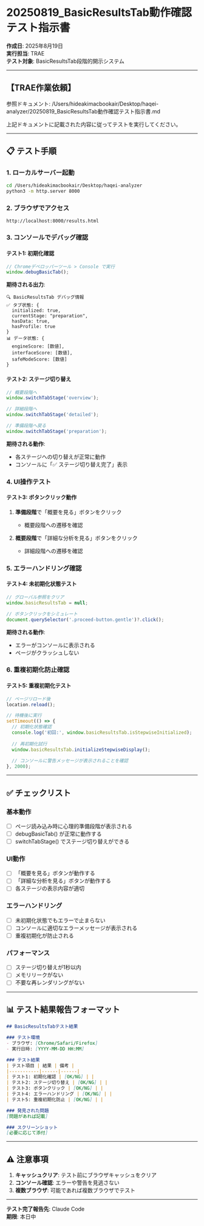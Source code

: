 # 20250819_BasicResultsTab動作確認テスト指示書

**作成日**: 2025年8月19日  
**実行担当**: TRAE  
**テスト対象**: BasicResultsTab段階的開示システム

---

## 【TRAE作業依頼】

参照ドキュメント: /Users/hideakimacbookair/Desktop/haqei-analyzer/20250819_BasicResultsTab動作確認テスト指示書.md

上記ドキュメントに記載された内容に従ってテストを実行してください。

---

## 📋 テスト手順

### 1. **ローカルサーバー起動**
```bash
cd /Users/hideakimacbookair/Desktop/haqei-analyzer
python3 -m http.server 8000
```

### 2. **ブラウザでアクセス**
```
http://localhost:8000/results.html
```

### 3. **コンソールでデバッグ確認**

#### **テスト1: 初期化確認**
```javascript
// Chromeデベロッパーツール > Console で実行
window.debugBasicTab();
```

**期待される出力**:
```
🔍 BasicResultsTab デバッグ情報
✅ タブ状態: {
  initialized: true,
  currentStage: "preparation",
  hasData: true,
  hasProfile: true
}
📊 データ状態: {
  engineScore: [数値],
  interfaceScore: [数値],
  safeModeScore: [数値]
}
```

#### **テスト2: ステージ切り替え**
```javascript
// 概要段階へ
window.switchTabStage('overview');

// 詳細段階へ
window.switchTabStage('detailed');

// 準備段階へ戻る
window.switchTabStage('preparation');
```

**期待される動作**:
- 各ステージへの切り替えが正常に動作
- コンソールに「✅ ステージ切り替え完了」表示

### 4. **UI操作テスト**

#### **テスト3: ボタンクリック動作**

1. **準備段階**で「概要を見る」ボタンをクリック
   - 概要段階への遷移を確認
   
2. **概要段階**で「詳細な分析を見る」ボタンをクリック
   - 詳細段階への遷移を確認

### 5. **エラーハンドリング確認**

#### **テスト4: 未初期化状態テスト**
```javascript
// グローバル参照をクリア
window.basicResultsTab = null;

// ボタンクリックをシミュレート
document.querySelector('.proceed-button.gentle')?.click();
```

**期待される動作**:
- エラーがコンソールに表示される
- ページがクラッシュしない

### 6. **重複初期化防止確認**

#### **テスト5: 重複初期化テスト**
```javascript
// ページリロード後
location.reload();

// 待機後に実行
setTimeout(() => {
  // 初期化状態確認
  console.log('初回:', window.basicResultsTab.isStepwiseInitialized);
  
  // 再初期化試行
  window.basicResultsTab.initializeStepwiseDisplay();
  
  // コンソールに警告メッセージが表示されることを確認
}, 2000);
```

---

## ✅ チェックリスト

### **基本動作**
- [ ] ページ読み込み時に心理的準備段階が表示される
- [ ] debugBasicTab() が正常に動作する
- [ ] switchTabStage() でステージ切り替えができる

### **UI動作**
- [ ] 「概要を見る」ボタンが動作する
- [ ] 「詳細な分析を見る」ボタンが動作する
- [ ] 各ステージの表示内容が適切

### **エラーハンドリング**
- [ ] 未初期化状態でもエラーで止まらない
- [ ] コンソールに適切なエラーメッセージが表示される
- [ ] 重複初期化が防止される

### **パフォーマンス**
- [ ] ステージ切り替えが1秒以内
- [ ] メモリリークがない
- [ ] 不要な再レンダリングがない

---

## 📊 テスト結果報告フォーマット

```markdown
## BasicResultsTabテスト結果

### テスト環境
- ブラウザ: [Chrome/Safari/Firefox]
- 実行日時: [YYYY-MM-DD HH:MM]

### テスト結果
| テスト項目 | 結果 | 備考 |
|-----------|------|------|
| テスト1: 初期化確認 | [OK/NG] | |
| テスト2: ステージ切り替え | [OK/NG] | |
| テスト3: ボタンクリック | [OK/NG] | |
| テスト4: エラーハンドリング | [OK/NG] | |
| テスト5: 重複初期化防止 | [OK/NG] | |

### 発見された問題
[問題があれば記載]

### スクリーンショット
[必要に応じて添付]
```

---

## ⚠️ 注意事項

1. **キャッシュクリア**: テスト前にブラウザキャッシュをクリア
2. **コンソール確認**: エラーや警告を見逃さない
3. **複数ブラウザ**: 可能であれば複数ブラウザでテスト

---

**テスト完了報告先**: Claude Code  
**期限**: 本日中